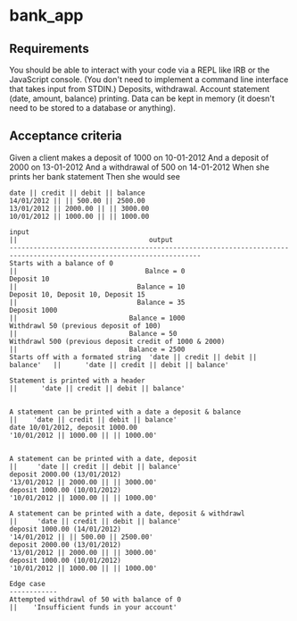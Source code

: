 # bank_app

Requirements
------------
You should be able to interact with your code via a REPL like IRB or the JavaScript console. (You don't need to implement a command line interface that takes input from STDIN.)
Deposits, withdrawal.
Account statement (date, amount, balance) printing.
Data can be kept in memory (it doesn't need to be stored to a database or anything).

Acceptance criteria
--------------------
Given a client makes a deposit of 1000 on 10-01-2012
And a deposit of 2000 on 13-01-2012
And a withdrawal of 500 on 14-01-2012
When she prints her bank statement
Then she would see

````
date || credit || debit || balance
14/01/2012 || || 500.00 || 2500.00
13/01/2012 || 2000.00 || || 3000.00
10/01/2012 || 1000.00 || || 1000.00
````


````
input                                                                     ||                                 output
----------------------------------------------------------------------------------------------------------------------
Starts with a balance of 0                                                ||                                Balnce = 0
Deposit 10                                                                ||                              Balance = 10
Deposit 10, Deposit 10, Deposit 15                                        ||                              Balance = 35
Deposit 1000                                                              ||                            Balance = 1000
Withdrawl 50 (previous deposit of 100)                                    ||                            Balance = 50
Withdrawl 500 (previous deposit credit of 1000 & 2000)                    ||                            Balance = 2500
Starts off with a formated string  'date || credit || debit || balance'   ||      'date || credit || debit || balance'

Statement is printed with a header                                        ||      'date || credit || debit || balance'


A statement can be printed with a date a deposit & balance                ||    'date || credit || debit || balance'
date 10/01/2012, deposit 1000.00                                               '10/01/2012 || 1000.00 || || 1000.00'  
  

A statement can be printed with a date, deposit                           ||     'date || credit || debit || balance'
deposit 2000.00 (13/01/2012)                                                     '13/01/2012 || 2000.00 || || 3000.00'
deposit 1000.00 (10/01/2012)                                                     '10/01/2012 || 1000.00 || || 1000.00'

A statement can be printed with a date, deposit & withdrawl               ||     'date || credit || debit || balance'
deposit 1000.00 (14/01/2012)                                                     '14/01/2012 || || 500.00 || 2500.00'
deposit 2000.00 (13/01/2012)                                                     '13/01/2012 || 2000.00 || || 3000.00'
deposit 1000.00 (10/01/2012)                                                     '10/01/2012 || 1000.00 || || 1000.00'

Edge case
------------
Attempted withdrawl of 50 with balance of 0                                ||    'Insufficient funds in your account'
                                                                          
````